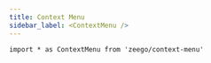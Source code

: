 ```yaml
---
title: Context Menu
sidebar_label: <ContextMenu />
---
```


```tsx twoslash
import * as ContextMenu from 'zeego/context-menu'
```

